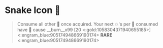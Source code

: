 # Snake Icon 🐍 
> Consume all other 🏺 once acquired. Your next 💥's per 🏺 consumed have 🔀 cause __burn__x99 [20 <:gold:1058304371940655185>]
<:engram_blue:905174948669190174> __RARE__ <:engram_blue:905174948669190174>
